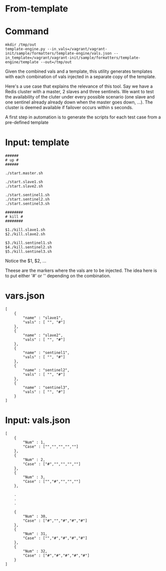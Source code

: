 From-template
=============


# Command

	mkdir /tmp/out
	template-engine.py --in_vals=/vagrant/vagrant-init/sample/formatters/template-engine/vals.json --in_template=/vagrant/vagrant-init/sample/formatters/template-engine/template --out=/tmp/out

Given the combined vals and a template, this utility generates templates with each combination of vals injected in a separate copy of the template.

Here's a use case that explains the relevance of this tool. Say we have a Redis cluster with a master, 2 slaves and three sentinels. We want to test the availability of the cluter under every possible scenario (one slave and one sentinel already already down when the master goes down, ...). The cluster is deemed available if failover occurs within s seconds.

A first step in automation is to generate the scripts for each test case from a pre-defined template

# Input: template

	######
	# up #
	######

	./start.master.sh

	./start.slave1.sh
	./start.slave2.sh

	./start.sentinel1.sh
	./start.sentinel2.sh
	./start.sentinel3.sh

	########
	# kill #
	########

	$1./kill.slave1.sh
	$2./kill.slave2.sh

	$3./kill.sentinel1.sh
	$4./kill.sentinel2.sh
	$5./kill.sentinel3.sh

Notice the $1, $2, ...

Theese are the markers where the vals are to be injected. The idea here is to put either '#' or '' depending on the combination.

# vars.json

	[
		{
			"name" : "slave1",
			"vals" : [ "", "#"]
		},
		{
			"name" : "slave2",
			"vals" : [ "", "#"]
		},
		{
			"name" : "sentinel1",
			"vals" : [ "", "#"]
		},
		{
			"name" : "sentinel2",
			"vals" : [ "", "#"]
		},
		{
			"name" : "sentinel3",
			"vals" : [ "", "#"]
		}
	]

# Input: vals.json

	[
		{
			"Num" : 1,
			"Case" : ["","","","",""]
		},
		{
			"Num" : 2,
			"Case" : ["#","","","",""]
		},
		{
			"Num" : 3,
			"Case" : ["","#","","",""]
		},

		.
		.
		.

		{
			"Num" : 30,
			"Case" : ["#","","#","#","#"]
		},
		{
			"Num" : 31,
			"Case" : ["","#","#","#","#"]
		},
		{
			"Num" : 32,
			"Case" : ["#","#","#","#","#"]
		}
	]
